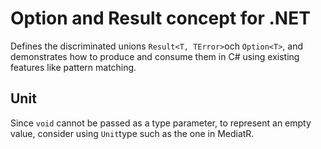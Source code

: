 # Option and Result concept for .NET

Defines the discriminated unions ```Result<T, TError>```och ```Option<T>```, and demonstrates how to produce and consume them in C# using existing features like pattern matching.


## Unit

Since ```void``` cannot be passed as a type parameter, to represent an empty value, consider using ```Unit```type such as the one in MediatR.
